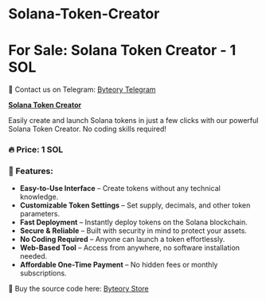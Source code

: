 # Solana-Token-Creator

# For Sale: Solana Token Creator - 1 SOL

💬 Contact us on Telegram: [Byteory Telegram](https://t.me/byteory)

**[Solana Token Creator](https://solana-token-creator.byteory.com/)**

Easily create and launch Solana tokens in just a few clicks with our powerful Solana Token Creator. No coding skills required!

### 🔥 Price: **1 SOL**

### 🚀 Features:
- **Easy-to-Use Interface** – Create tokens without any technical knowledge.
- **Customizable Token Settings** – Set supply, decimals, and other token parameters.
- **Fast Deployment** – Instantly deploy tokens on the Solana blockchain.
- **Secure & Reliable** – Built with security in mind to protect your assets.
- **No Coding Required** – Anyone can launch a token effortlessly.
- **Web-Based Tool** – Access from anywhere, no software installation needed.
- **Affordable One-Time Payment** – No hidden fees or monthly subscriptions.

📌 Buy the source code here: [Byteory Store](https://byteory.com/source-code/solana-token-creator/)

